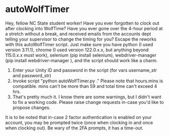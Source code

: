 # autoWolfTimer
Hey, fellow NC State student worker! Have you ever forgotten to clock out after clocking into WolfTime? Have you ever gone over the 4-hour period at a stretch without a break, and received emails from the accounts dept telling your supervisor to change the timing for you? Escape the reworks with this autoWolfTimer script.
Just make sure you have python (I used version 3.11.1), chrome (I used version 122.0.x.x, but anything beyond 115.0.x.x must work), selenium (pip install selenium), webdriver-manager (pip install webdriver-manager
), and the script should work like a charm.
1. Enter your Unity ID and password in the script (for vars username_str and password_str)
2. Invoke script "python autoWolfTimer.py <hours>.<mins>" Please note that hours.mins is compatible. mins can't be more than 59 and total time can't exceed 4 hrs.
3. That's pretty much it. I know there are some warnings, but I didn't want to fix a working code. Please raise change requests in-case you'd like to propose changes.

It is to be noted that in-case 2 factor authentication is enabled on your account, you may be prompted twice (once when clocking in and once when clocking out). Be wary of the 2FA prompts, it has a time-out. 
